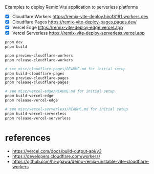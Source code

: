 Examples to deploy Remix Vite application to serverless platforms

- [x] Cloudflare Workers https://remix-vite-deploy.hiro18181.workers.dev
- [x] Cloudflare Pages https://remix-vite-deploy-pages.pages.dev/
- [x] Vercel Edge https://remix-vite-deploy-edge.vercel.app
- [x] Vercel Serverless https://remix-vite-deploy-serverless.vercel.app

```sh
pnpm dev
pnpm build

pnpm preview-cloudflare-workers
pnpm release-cloudflare-workers

# see misc/cloudflare-pages/README.md for initial setup
pnpm build-cloudflare-pages
pnpm preview-cloudflare-pages
pnpm release-cloudflare-pages

# see misc/vercel-edge/README.md for initial setup
pnpm build-vercel-edge
pnpm release-vercel-edge

# see misc/vercel-serverless/README.md for initial setup
pnpm build-vercel-serverless
pnpm release-vercel-serverless
```

# references

- https://vercel.com/docs/build-output-api/v3
- https://developers.cloudflare.com/workers/
- https://github.com/hi-ogawa/demo-remix-unstable-vite-cloudflare-workers

